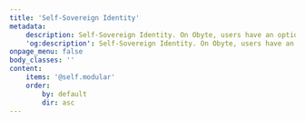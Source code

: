 ```yaml
---
title: 'Self-Sovereign Identity'
metadata:
    description: Self-Sovereign Identity. On Obyte, users have an option to get any information about themselves verified and easily proven to third parties.
    'og:description': Self-Sovereign Identity. On Obyte, users have an option to get any information about themselves verified and easily proven to third parties.
onpage_menu: false
body_classes: ''
content:
    items: '@self.modular'
    order:
        by: default
        dir: asc
---
```


